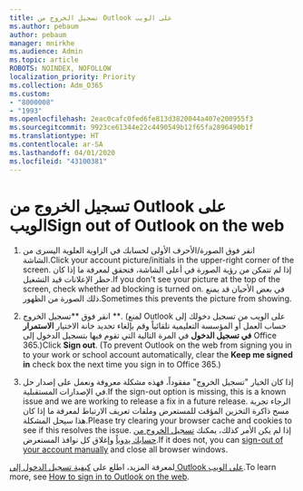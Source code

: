 ```yaml
---
title: تسجيل الخروج من Outlook على الويب
ms.author: pebaum
author: pebaum
manager: mnirkhe
ms.audience: Admin
ms.topic: article
ROBOTS: NOINDEX, NOFOLLOW
localization_priority: Priority
ms.collection: Adm_O365
ms.custom:
- "8000008"
- "1993"
ms.openlocfilehash: 2eac0cafc0fed6fe813d3820044a407e200955f3
ms.sourcegitcommit: 9923ce61344e22c4490549b12f65fa2896490b1f
ms.translationtype: HT
ms.contentlocale: ar-SA
ms.lasthandoff: 04/01/2020
ms.locfileid: "43100381"
---
```

# <a name="sign-out-of-outlook-on-the-web"></a><span data-ttu-id="a3161-102">تسجيل الخروج من Outlook على الويب</span><span class="sxs-lookup"><span data-stu-id="a3161-102">Sign out of Outlook on the web</span></span>

1. <span data-ttu-id="a3161-103">انقر فوق الصورة/الأحرف الأولى لحسابك في الزاوية العلوية اليسرى من الشاشة.</span><span class="sxs-lookup"><span data-stu-id="a3161-103">Click your account picture/initials in the upper-right corner of the screen.</span></span> <span data-ttu-id="a3161-104">إذا لم تتمكن من رؤية الصورة في أعلى الشاشة، فتحقق لمعرفة ما إذا كان حظر الإعلانات قيد التشغيل.</span><span class="sxs-lookup"><span data-stu-id="a3161-104">If you don't see your picture at the top of the screen, check whether ad blocking is turned on.</span></span> <span data-ttu-id="a3161-105">في بعض الأحيان قد يمنع ذلك الصورة من الظهور.</span><span class="sxs-lookup"><span data-stu-id="a3161-105">Sometimes this prevents the picture from showing.</span></span>

2. <span data-ttu-id="a3161-106">انقر فوق \*\*تسجيل الخروج \*\*. (لمنع Outlook على الويب من تسجيل دخولك إلى حساب العمل أو المؤسسة التعليمية تلقائياً وقم بإلغاء تحديد خانة الاختيار **الاستمرار في تسجيل الدخول** في المرة التالية التي تقوم فيها بتسجيل الدخول إلى Office 365.)</span><span class="sxs-lookup"><span data-stu-id="a3161-106">Click **Sign out**. (To prevent Outlook on the web from signing you in to your work or school account automatically, clear the **Keep me signed in** check box the next time you sign in to Office 365.)</span></span>

3. <span data-ttu-id="a3161-107">إذا كان الخيار "تسجيل الخروج" مفقوداً، فهذه مشكلة معروفة ونعمل على إصدار حل في الإصدارات المستقبلية.</span><span class="sxs-lookup"><span data-stu-id="a3161-107">If the sign-out option is missing, this is a known issue and we are working to release a fix in a future release.</span></span>  <span data-ttu-id="a3161-108">الرجاء تجربة مسح ذاكرة التخزين المؤقت للمستعرض وملفات تعريف الارتباط لمعرفة ما إذا كان هذا سيحل المشكلة.</span><span class="sxs-lookup"><span data-stu-id="a3161-108">Please try clearing your browser cache and cookies to see if this resolves the issue.</span></span>  <span data-ttu-id="a3161-109">إذا لم يكن الأمر كذلك، يمكنك [تسجيل الخروج من حسابك يدوياً](https://login.live.com/logout.srf) وإغلاق كل نوافذ المستعرض.</span><span class="sxs-lookup"><span data-stu-id="a3161-109">If it does not, you can [sign-out of your account manually](https://login.live.com/logout.srf) and close all browser windows.</span></span>

<span data-ttu-id="a3161-110">لمعرفة المزيد، اطلع على [كيفية تسجيل الدخول إلى Outlook على الويب](https://support.office.com/article/how-to-sign-in-to-outlook-on-the-web-763fab4d-0138-4814-b450-37fc286bcb79).</span><span class="sxs-lookup"><span data-stu-id="a3161-110">To learn more, see [How to sign in to Outlook on the web](https://support.office.com/article/how-to-sign-in-to-outlook-on-the-web-763fab4d-0138-4814-b450-37fc286bcb79).</span></span>
